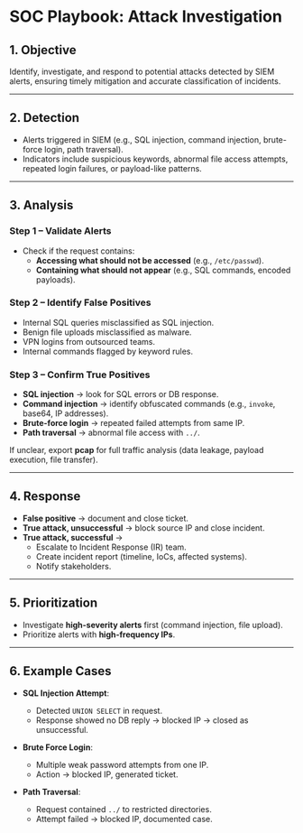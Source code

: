 # SOC Playbook: Attack Investigation

## 1. Objective
Identify, investigate, and respond to potential attacks detected by SIEM alerts, ensuring timely mitigation and accurate classification of incidents.

---

## 2. Detection
- Alerts triggered in SIEM (e.g., SQL injection, command injection, brute-force login, path traversal).  
- Indicators include suspicious keywords, abnormal file access attempts, repeated login failures, or payload-like patterns.  

---

## 3. Analysis
### Step 1 – Validate Alerts
- Check if the request contains:  
  - **Accessing what should not be accessed** (e.g., `/etc/passwd`).  
  - **Containing what should not appear** (e.g., SQL commands, encoded payloads).  

### Step 2 – Identify False Positives
- Internal SQL queries misclassified as SQL injection.  
- Benign file uploads misclassified as malware.  
- VPN logins from outsourced teams.  
- Internal commands flagged by keyword rules.  

### Step 3 – Confirm True Positives
- **SQL injection** → look for SQL errors or DB response.  
- **Command injection** → identify obfuscated commands (e.g., `invoke`, base64, IP addresses).  
- **Brute-force login** → repeated failed attempts from same IP.  
- **Path traversal** → abnormal file access with `../`.  

If unclear, export **pcap** for full traffic analysis (data leakage, payload execution, file transfer).  

---

## 4. Response
- **False positive** → document and close ticket.  
- **True attack, unsuccessful** → block source IP and close incident.  
- **True attack, successful** →  
  - Escalate to Incident Response (IR) team.  
  - Create incident report (timeline, IoCs, affected systems).  
  - Notify stakeholders.  

---

## 5. Prioritization
- Investigate **high-severity alerts** first (command injection, file upload).  
- Prioritize alerts with **high-frequency IPs**.  

---

## 6. Example Cases
- **SQL Injection Attempt**:  
  - Detected `UNION SELECT` in request.  
  - Response showed no DB reply → blocked IP → closed as unsuccessful.  

- **Brute Force Login**:  
  - Multiple weak password attempts from one IP.  
  - Action → blocked IP, generated ticket.  

- **Path Traversal**:  
  - Request contained `../` to restricted directories.  
  - Attempt failed → blocked IP, documented case.  
